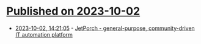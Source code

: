 # [Published on 2023-10-02](index.md)

* [2023-10-02, 14:21:05](https://lobste.rs/s/9vepfe/jetporch_general_purpose_community) - [JetPorch - general-purpose, community-driven IT automation platform](https://www.jetporch.com/)
